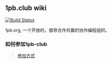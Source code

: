 ## 1pb.club wiki

[![Build Status](https://travis-ci.org/1pb-club/wiki.svg?branch=master)](https://travis-ci.org/1pb-club/wiki)

1pb.org, 一个开放的，倡导合作共赢的协作编程组织。


### 如何参加1pb-club

>  [参加方式](how.md)
